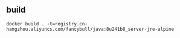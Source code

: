 ## build
```shell
docker build . -t=registry.cn-hangzhou.aliyuncs.com/fancybull/java:8u241b8_server-jre-alpine
```
